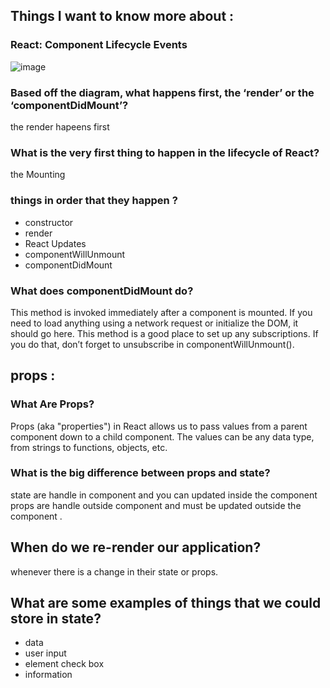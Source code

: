 ## Things I want to know more about :

### React: Component Lifecycle Events 

![image](https://images.g2crowd.com/uploads/product/image/large_detail/large_detail_1e0d62f445e6448af1e125f5702c8227/reactjs-development-services.png) 


### Based off the diagram, what happens first, the ‘render’ or the ‘componentDidMount’?
 the render hapeens first 

 ### What is the very first thing to happen in the lifecycle of React? 
 the Mounting 

### things in order that they happen ?
* constructor 
* render 
* React Updates 
* componentWillUnmount 
* componentDidMount 

### What does componentDidMount do? 

This method is invoked immediately after a component is mounted. If you need to load anything using a network request or initialize the DOM, it should go here. This method is a good place to set up any subscriptions. If you do that, don’t forget to unsubscribe in componentWillUnmount(). 


## props : 


### What Are Props?
Props (aka "properties") in React allows us to pass values from a parent component down to a child component. The values can be any data type, from strings to functions, objects, etc.

### What is the big difference between props and state?

state are handle in component and you can updated inside the component 
props are handle outside component and must be updated outside the component .



 ## When do we re-render our application? 

 whenever there is a change in their state or props.

## What are some examples of things that we could store in state? 
* data
* user input 
* element check box 
* information 

